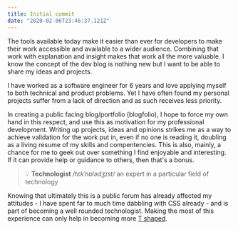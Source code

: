 ```yaml
---
title: Initial commit
date: "2020-02-06T23:46:37.121Z"
---
```

The tools available today make it easier than ever for developers to make their work accessible and available to a wider audience. Combining that work with explanation and insight makes that work all the more valuable. I know the concept of the dev blog is nothing new but I want to be able to share my ideas and projects.

I have worked as a software engineer for 6 years and love applying myself to both technical and product problems. Yet I have often found my personal projects suffer from a lack of direction and as such receives less priority.

In creating a public facing blog/portfolio (blogfolio), I hope to force my own hand in this respect, and use this as motivation for my professional development. Writing up projects, ideas and opinions strikes me as a way to achieve validation for the work put in, even if no one is reading it, doubling as a living resume of my skills and compentencies. This is also, mainly, a chance for me to geek out over something I find enjoyable and interesting. If it can provide help or guidance to others, then that's a bonus.

> 💡 **Technologist** */tɛkˈnɒlədʒɪst/* an expert in a particular field of technology

Knowing that ultimately this is a public forum has already affected my attitudes - I have spent far to much time dabbling with CSS already - and is part of becoming a well rounded technologist. Making the most of this experience can only help in becoming more [T shaped](https://medium.com/@jchyip/why-t-shaped-people-e8706198e437).
